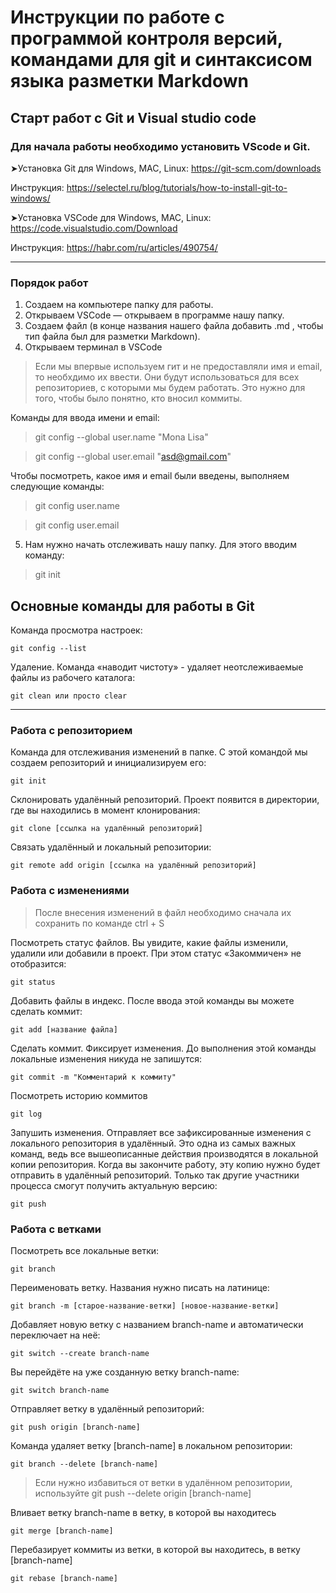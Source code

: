 # Инструкции по работе с программой контроля версий, командами для git и синтаксисом языка разметки Markdown

## Старт работ с Git и Visual studio code

### Для начала работы необходимо установить VScode и Git. 
➤Установка Git для Windows, MAC, Linux: https://git-scm.com/downloads

Инструкция: https://selectel.ru/blog/tutorials/how-to-install-git-to-windows/

➤Установка VSCode для Windows, MAC, Linux: https://code.visualstudio.com/Download

Инструкция: 
https://habr.com/ru/articles/490754/ 

---
### Порядок работ
1. Создаем на компьютере папку для работы.
2. Открываем VSCode — открываем в программе нашу папку.
3. Создаем файл (в конце названия нашего файла добавить .md , чтобы тип файла был для разметки Markdown).
4. Открываем терминал в VSCode 
> Если мы впервые используем гит и не предоставляли имя и email, то необхдимо их ввести. Они будут использоваться для всех репозиториев, с которыми мы будем работать. Это нужно для того, чтобы было понятно, кто вносил коммиты.

Команды для ввода имени и email:

> git config --global user.name "Mona Lisa"

> git config --global user.email "asd@gmail.com"


Чтобы посмотреть, какое имя и email были введены, выполняем следующие команды:

> git config user.name

> git config user.email

5. Нам нужно начать отслеживать нашу папку. Для этого вводим команду:
> git init

## Основные команды для работы в Git

Команда просмотра настроек: 
```
git config --list
```
Удаление. Команда «наводит чистоту» - удаляет неотслеживаемые файлы из рабочего каталога:
```
git clean или просто clear
```
---
### Работа с репозиторием

Команда для отслеживания изменений в папке. С этой командой мы создаем репозиторий и инициализируем его:
```
git init
```
Склонировать удалённый репозиторий. Проект появится в директории, где вы находились в момент клонирования:
```
git clone [ссылка на удалённый репозиторий]
```
Связать удалённый и локальный репозитории:
```
git remote add origin [ссылка на удалённый репозиторий]
```

### Работа с изменениями
> После внесения изменений в файл необходимо сначала их сохранить по команде ctrl + S

Посмотреть статус файлов. Вы увидите, какие файлы изменили, удалили или добавили в проект. При этом статус «Закоммичен» не отобразится:
```
git status
```
Добавить файлы в индекс. После ввода этой команды вы можете сделать коммит:
```
git add [название файла]
```
Сделать коммит. Фиксирует изменения. До выполнения этой команды локальные изменения никуда не запишутся:
```
git commit -m "Комментарий к коммиту" 
```
Посмотреть историю коммитов
```
git log 
```
Запушить изменения. Отправляет все зафиксированные изменения с локального репозитория в удалённый. Это одна из самых важных команд, ведь все вышеописанные действия производятся в локальной копии репозитория. Когда вы закончите работу, эту копию нужно будет отправить в удалённый репозиторий. Только так другие участники процесса смогут получить актуальную версию:
```
git push 
```

### Работа с ветками

Посмотреть все локальные ветки:
```
git branch 
```
Переименовать ветку. Названия нужно писать на латинице:
```
git branch -m [старое-название-ветки] [новое-название-ветки] 
```
Добавляет новую ветку с названием branch-name и автоматически переключает на неё:
```
git switch --create branch-name 
```
Вы перейдёте на уже созданную ветку branch-name:
```
git switch branch-name 
```
Отправляет ветку в удалённый репозиторий:
```
git push origin [branch-name] 
```
Команда удаляет ветку [branch-name] в локальном репозитории:
```
git branch --delete [branch-name] 
```
> Если нужно избавиться от ветки в удалённом репозитории, используйте git push --delete origin [branch-name]

Вливает ветку branch-name в ветку, в которой вы находитесь
```
git merge [branch-name] 
```
Перебазирует коммиты из ветки, в которой вы находитесь, в ветку [branch-name]
```
git rebase [branch-name] 
```